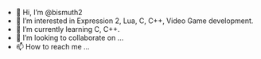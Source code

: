 - 👋 Hi, I’m @bismuth2
- 👀 I’m interested in Expression 2, Lua, C, C++, Video Game development.
- 🌱 I’m currently learning C, C++.
- 💞️ I’m looking to collaborate on ...
- 📫 How to reach me ...

<!---
bismuth2/bismuth2 is a ✨ special ✨ repository because its `README.md` (this file) appears on your GitHub profile.
You can click the Preview link to take a look at your changes.
--->

